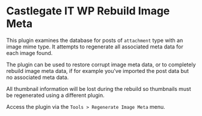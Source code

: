 # Castlegate IT WP Rebuild Image Meta

This plugin examines the database for posts of `attachment` type with an image mime type. It attempts to regenerate all associated meta data for each image found.

The plugin can be used to restore corrupt image meta data, or to completely rebuild image meta data, if for example you've imported the post data but no associated meta data.

All thumbnail information will be lost during the rebuild so thumbnails must be regenerated using a different plugin.

Access the plugin via the `Tools > Regenerate Image Meta` menu.
